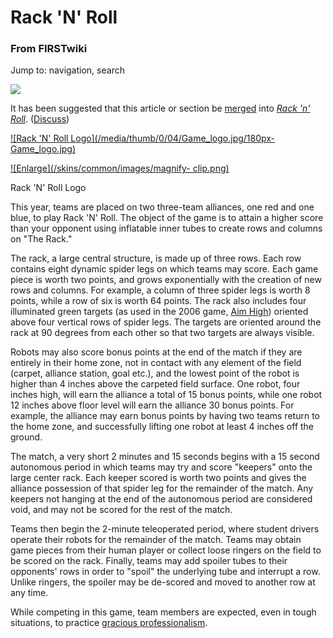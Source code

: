 # Rack 'N' Roll

### From FIRSTwiki

Jump to: navigation, search

[![](/media/6/68/Merge-arrow.gif)](/index.php/Image:Merge-arrow.gif "" )

It has been suggested that this article or section be
[merged](http://www.wikipedia.org/wiki/Merging_and_moving_pages
"wikipedia:Merging_and_moving_pages" ) into _[Rack 'n'
Roll](/index.php/Rack_%27n%27_Roll "Rack 'n' Roll" )_.
([Discuss](/index.php/Talk:Rack_%27n%27_Roll "Talk:Rack 'n' Roll" ))

[![Rack 'N' Roll Logo](/media/thumb/0/04/Game_logo.jpg/180px-
Game_logo.jpg)](/index.php/Image:Game_logo.jpg "Rack 'N' Roll Logo" )

[![Enlarge](/skins/common/images/magnify-
clip.png)](/index.php/Image:Game_logo.jpg "Enlarge" )

Rack 'N' Roll Logo

This year, teams are placed on two three-team alliances, one red and one blue,
to play Rack 'N' Roll. The object of the game is to attain a higher score than
your opponent using inflatable inner tubes to create rows and columns on "The
Rack."

The rack, a large central structure, is made up of three rows. Each row
contains eight dynamic spider legs on which teams may score. Each game piece
is worth two points, and grows exponentially with the creation of new rows and
columns. For example, a column of three spider legs is worth 8 points, while a
row of six is worth 64 points. The rack also includes four illuminated green
targets (as used in the 2006 game, [Aim High](/index.php/Aim_High "Aim High"
)) oriented above four vertical rows of spider legs. The targets are oriented
around the rack at 90 degrees from each other so that two targets are always
visible.

Robots may also score bonus points at the end of the match if they are
entirely in their home zone, not in contact with any element of the field
(carpet, alliance station, goal etc.), and the lowest point of the robot is
higher than 4 inches above the carpeted field surface. One robot, four inches
high, will earn the alliance a total of 15 bonus points, while one robot 12
inches above floor level will earn the alliance 30 bonus points. For example,
the alliance may earn bonus points by having two teams return to the home
zone, and successfully lifting one robot at least 4 inches off the ground.

The match, a very short 2 minutes and 15 seconds begins with a 15 second
autonomous period in which teams may try and score "keepers" onto the large
center rack. Each keeper scored is worth two points and gives the alliance
possession of that spider leg for the remainder of the match. Any keepers not
hanging at the end of the autonomous period are considered void, and may not
be scored for the rest of the match.

Teams then begin the 2-minute teleoperated period, where student drivers
operate their robots for the remainder of the match. Teams may obtain game
pieces from their human player or collect loose ringers on the field to be
scored on the rack. Finally, teams may add spoiler tubes to their opponents'
rows in order to "spoil" the underlying tube and interrupt a row. Unlike
ringers, the spoiler may be de-scored and moved to another row at any time.

While competing in this game, team members are expected, even in tough
situations, to practice [gracious
professionalism](/index.php/Gracious_professionalism "Gracious
professionalism" ).

